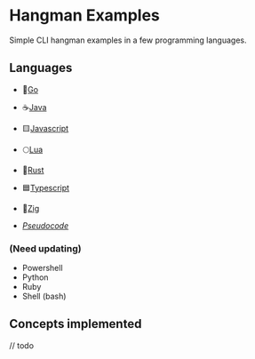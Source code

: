 # Hangman Examples

Simple CLI hangman examples in a few programming languages.

## Languages

- 🐹[Go](./src/go/hangman.go)
- ☕[Java](./src/java/hangman.java)
- 🟨[Javascript](./src/javascript/hangman.js)
- 🌕[Lua](./src/lua/hangman.lua)
- 🦀[Rust](./src/rust/hangman.rs)
- 🟦[Typescript](./src/typescript/hangman.ts)
- 🦎[Zig](./src/zig/hangman.zig)

- *[Pseudocode](./hangman.pseudo)*

### (Need updating)

- Powershell
- Python
- Ruby
- Shell (bash)

## Concepts implemented

// todo

